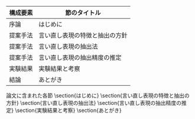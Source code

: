 構成要素 | 節のタイトル
 --- | --- 
序論 | はじめに
提案手法 | 言い直し表現の特徴と抽出の方針
提案手法 | 言い直し表現の抽出法
提案手法 | 言い直し表現の抽出精度の推定
実験結果 | 実験結果と考察
結論 | あとがき

論文に含まれた各節
\section{はじめに}
\section{言い直し表現の特徴と抽出の方針}
\section{言い直し表現の抽出法}
\section{言い直し表現の抽出精度の推定}
\section{実験結果と考察}
\section{あとがき}
